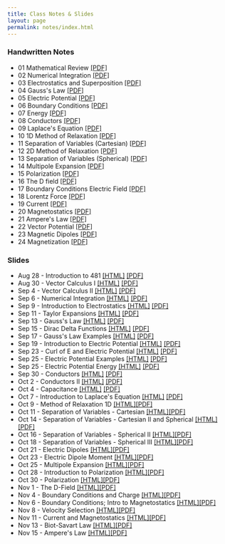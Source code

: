 ```yaml
---
title: Class Notes & Slides
layout: page
permalink: notes/index.html
---
```


### Handwritten Notes

- 01 Mathematical Review [[PDF]](./handwritten/01_Mathematical_Review.pdf)
- 02 Numerical Integration [[PDF]](./handwritten/02_Numerical_Integration.pdf)
- 03 Electrostatics and Superposition [[PDF]](./handwritten/03_Electrostatics_and_Superposition.pdf)
- 04 Gauss's Law [[PDF]](./handwritten/04_Gauss_Law.pdf)
- 05 Electric Potential [[PDF]](./handwritten/05_Electric_Potential.pdf)
- 06 Boundary Conditions [[PDF]](./handwritten/06_Boundary_Conditions.pdf)
- 07 Energy [[PDF]](./handwritten/07_Energy.pdf)
- 08 Conductors [[PDF]](./handwritten/08_Conductors.pdf)
- 09 Laplace's Equation [[PDF]](./handwritten/09_Laplaces_Equation.pdf)
- 10 1D Method of Relaxation [[PDF]](./handwritten/10_Method_of_Relaxation.pdf)
- 11 Separation of Variables (Cartesian) [[PDF]](./handwritten/11_Separation_of_Variables_Cartesian.pdf)
- 12 2D Method of Relaxation [[PDF]](./handwritten/12_Method_of_Relaxation.pdf)
- 13 Separation of Variables (Spherical) [[PDF]](./handwritten/13_Separation_of_Variables_Spherical.pdf)
- 14 Multipole Expansion [[PDF]](./handwritten/14_Multipole_Expansion.pdf)
- 15 Polarization [[PDF]](./handwritten/15_Polarization.pdf)
- 16 The D field [[PDF]](./handwritten/16_D_Field.pdf)
- 17 Boundary Conditions Electric Field [[PDF]](./handwritten/17_Boundary_Conditions_Electric_Field.pdf)
- 18 Lorentz Force [[PDF]](./handwritten/18_Lorentz_Force.pdf)
- 19 Current [[PDF]](./handwritten/19_Current.pdf)
- 20 Magnetostatics [[PDF]](./handwritten/20_Magnetostatics.pdf)
- 21 Ampere's Law [[PDF]](./handwritten/21_Amperes_Law.pdf)
- 22 Vector Potential [[PDF]](./handwritten/22_Vector_Potential.pdf)
- 23 Magnetic Dipoles [[PDF]](./handwritten/23_Magnetic_Dipoles.pdf)
- 24 Magnetization [[PDF]](./handwritten/24_Magnetization.pdf)

### Slides

- Aug 28 - Introduction to 481 [[HTML]](./01-slides.html) [[PDF]](./01-slides.pdf)
- Aug 30 - Vector Calculus I [[HTML]](./02-slides.html) [[PDF]](./02-slides.pdf)
- Sep 4 - Vector Calculus II [[HTML]](./03-slides.html) [[PDF]](./03-slides.pdf)
- Sep 6 - Numerical Integration [[HTML]](./04-slides.html) [[PDF]](./04-slides.pdf)
- Sep 9 - Introduction to Electrostatics [[HTML]](./05-slides.html) [[PDF]](./05-slides.pdf)
- Sep 11 - Taylor Expansions [[HTML]](./06-slides.html) [[PDF]](./06-slides.pdf)
- Sep 13 - Gauss's Law [[HTML]](./07-slides.html) [[PDF]](./07-slides.pdf)
- Sep 15 - Dirac Delta Functions [[HTML]](./08-slides.html) [[PDF]](./08-slides.pdf)
- Sep 17 - Gauss's Law Examples [[HTML]](./09-slides.html) [[PDF]](./09-slides.pdf)
- Sep 19 - Introduction to Electric Potential [[HTML]](./10-slides.html) [[PDF]](./10-slides.pdf)
- Sep 23 - Curl of E and Electric Potential [[HTML]](./11-slides.html) [[PDF]](./11-slides.pdf)
- Sep 25 - Electric Potential Examples [[HTML]](./12-slides.html) [[PDF]](./12-slides.pdf)
- Sep 25 - Electric Potential Energy [[HTML]](./13-slides.html) [[PDF]](./13-slides.pdf)
- Sep 30 - Conductors [[HTML]](./14-slides.html) [[PDF]](./14-slides.pdf)
- Oct 2 - Conductors II [[HTML]](./15-slides.html) [[PDF]](./15-slides.pdf)
- Oct 4 - Capacitance [[HTML]](./16-slides.html) [[PDF]](./16-slides.pdf)
- Oct 7 - Introduction to Laplace's Equation [[HTML]](./17-slides.html) [[PDF]](./17-slides.pdf)
- Oct 9 - Method of Relaxation 1D [[HTML]](./18-slides.html)[[PDF]](./18-slides.pdf)
- Oct 11 - Separation of Variables - Cartesian [[HTML]](./19-slides.html)[[PDF]](./19-slides.pdf)
- Oct 14 - Separation of Variables - Cartesian II and Spherical [[HTML]](./20-slides.html)[[PDF]](./20-slides.pdf)
- Oct 16 - Separation of Variables - Spherical II [[HTML]](./21-slides.html)[[PDF]](./21-slides.pdf)
- Oct 18 - Separation of Variables - Spherical III [[HTML]](./22-slides.html)[[PDF]](./22-slides.pdf)
- Oct 21 - Electric Dipoles [[HTML]](./23-slides.html)[[PDF]](./23-slides.pdf)
- Oct 23 - Electric Dipole Moment [[HTML]](./24-slides.html)[[PDF]](./24-slides.pdf)
- Oct 25 - Multipole Expansion [[HTML]](./25-slides.html)[[PDF]](./25-slides.pdf)
- Oct 28 - Introduction to Polarization [[HTML]](./26-slides.html)[[PDF]](./26-slides.pdf)
- Oct 30 - Polarization [[HTML]](./27-slides.html)[[PDF]](./27-slides.pdf)
- Nov 1 - The D-Field [[HTML]](./28-slides.html)[[PDF]](./28-slides.pdf)
- Nov 4 - Boundary Conditions and Charge [[HTML]](./29-slides.html)[[PDF]](./29-slides.pdf)
- Nov 6 - Boundary Conditions; Intro to Magnetostatics [[HTML]](./30-slides.html)[[PDF]](./30-slides.pdf)
- Nov 8 - Velocity Selection [[HTML]](./31-slides.html)[[PDF]](./31-slides.pdf)
- Nov 11 - Current and Magnetostatics [[HTML]](./32-slides.html)[[PDF]](./32-slides.pdf)
- Nov 13 - Biot-Savart Law [[HTML]](./33-slides.html)[[PDF]](./33-slides.pdf)
- Nov 15 - Ampere's Law [[HTML]](./34-slides.html)[[PDF]](./34-slides.pdf)
